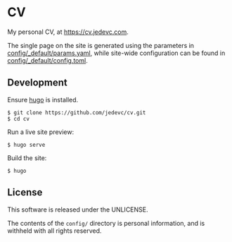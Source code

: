 # CV

My personal CV, at <https://cv.jedevc.com>.

The single page on the site is generated using the parameters in
[config/_default/params.yaml](https://github.com/jedevc/cv/blob/master/config/_default/params.yaml),
while site-wide configuration can be found in
[config/_default/config.toml](https://github.com/jedevc/cv/blob/master/config/_default/config.toml).

## Development

Ensure [hugo](https://gohugo.io) is installed.

    $ git clone https://github.com/jedevc/cv.git
    $ cd cv

Run a live site preview:

    $ hugo serve

Build the site:

    $ hugo

## License

This software is released under the UNLICENSE.

The contents of the `config/` directory is personal information, and is
withheld with all rights reserved.
